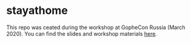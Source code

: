 # stayathome

This repo was ceated during the workshop at GopheCon Russia (March 2020).
You can find the slides and workshop materials [here]( http://bit.ly/observab).
